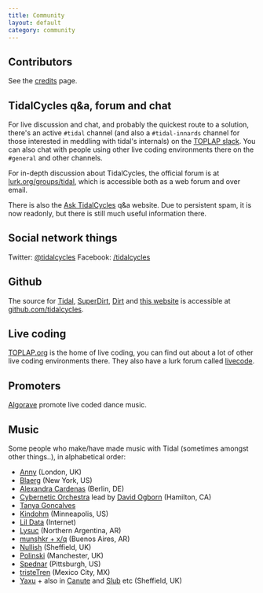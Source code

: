 ```yaml
---
title: Community
layout: default
category: community
---
```


## Contributors

See the [credits](credits.html) page.

## TidalCycles q&a, forum and chat

For live discussion and chat, and probably the quickest route to a solution, there's an active `#tidal` channel (and also a `#tidal-innards` channel for those interested in meddling with tidal's internals) on the [TOPLAP slack](http://toplap.org/toplap-on-slack/). You can also chat with people using other live coding environments there on the `#general` and other channels.

For in-depth discussion about TidalCycles, the official forum is at [lurk.org/groups/tidal](http://lurk.org/groups/tidal/), which is accessible both as a web forum and over email.

There is also the [Ask TidalCycles](http://ask.tidalcycles.org/) q&a website. Due to persistent spam, it is now readonly, but there is still much useful information there.

## Social network things

Twitter: [@tidalcycles](https://twitter.com/tidalcycles)
Facebook: [/tidalcycles](https://www.facebook.com/tidalcycles/)

## Github

The source for [Tidal](https://github.com/tidalcycles/Tidal), [SuperDirt](https://github.com/musikinformatik/SuperDirt), [Dirt](https://github.com/tidalcycles/Dirt) and [this website](https://github.com/tidalcycles/tidalcycles.github.io) is accessible at [github.com/tidalcycles](https://github.com/tidalcycles/). 

## Live coding

[TOPLAP.org](http://toplap.org/) is the home of live coding, you can
find out about a lot of other live coding environments there. They
also have a lurk forum called
[livecode](http://lurk.org/groups/livecode/).

## Promoters

[Algorave](http://algorave.com/) promote live coded dance music.

## Music

Some people who make/have made music with Tidal (sometimes amongst
other things..), in alphabetical order:

* [Anny](http://anny.audio) (London, UK)
* [Blaerg](http://immigrantbreastnest.com/album/redundant-tautologies) (New York, US)
* [Alexandra Cardenas](http://cargocollective.com/tiemposdelruido/Alexandra-Cardenas) (Berlin, DE)
* [Cybernetic Orchestra](http://esp.mcmaster.ca/?page_id=502) lead by [David Ogborn](http://www.d0kt0r0.net/) (Hamilton, CA)
* [Tanya Goncalves](http://tanyamgoncalves.com/)
* [Kindohm](http://kindohm.com/) (Minneapolis, US)
* [Lil Data](http://data.pcmusic.info/) (Internet)
* [Lysuc](http://lysuc888.blogspot.co.uk/) (Northern Argentina, AR)
* [munshkr + x/q](http://ikag.github.io/) (Buenos Aires, AR)
* [Nullish](http://nullish.org/) (Sheffield, UK)
* [Polinski](http://www.paulwolinski.co.uk/) (Manchester, UK)
* [Spednar](https://soundcloud.com/spednar) (Pittsburgh, US)
* [tristeTren](http://cargocollective.com/tristeTren) (Mexico City, MX)
* [Yaxu](http://yaxu.org/music/) + also in [Canute](http://canute.lurk.org/)
  and [Slub](http://slub.org/) etc (Sheffield, UK)
